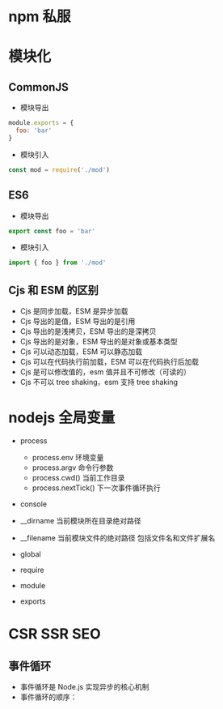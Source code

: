 # npm 私服

# 模块化

## CommonJS

- 模块导出

```js
module.exports = {
  foo: 'bar'
}
```

- 模块引入

```js
const mod = require('./mod')
```

## ES6

- 模块导出

```js
export const foo = 'bar'
```

- 模块引入

```js
import { foo } from './mod'
```

## Cjs 和 ESM 的区别

- Cjs 是同步加载，ESM 是异步加载
- Cjs 导出的是值，ESM 导出的是引用
- Cjs 导出的是浅拷贝，ESM 导出的是深拷贝
- Cjs 导出的是对象，ESM 导出的是对象或基本类型
- Cjs 可以动态加载，ESM 可以静态加载
- Cjs 可以在代码执行前加载，ESM 可以在代码执行后加载
- Cjs 是可以修改值的，esm 值并且不可修改（可读的）
- Cjs 不可以 tree shaking，esm 支持 tree shaking

# nodejs 全局变量

- process

  - process.env 环境变量
  - process.argv 命令行参数
  - process.cwd() 当前工作目录
  - process.nextTick() 下一次事件循环执行

- console
- \_\_dirname 当前模块所在目录绝对路径
- \_\_filename 当前模块文件的绝对路径 包括文件名和文件扩展名
- global
- require
- module
- exports

# CSR SSR SEO

## 事件循环

- 事件循环是 Node.js 实现异步的核心机制
- 事件循环的顺序：
